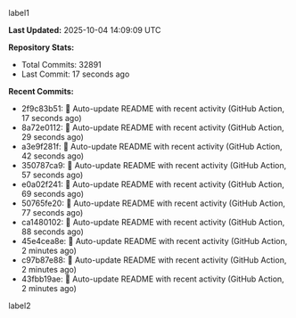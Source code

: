 
label1 
<!-- ACTIVITY_START -->
**Last Updated:** 2025-10-04 14:09:09 UTC

**Repository Stats:**
- Total Commits: 32891
- Last Commit: 17 seconds ago

**Recent Commits:**
- 2f9c83b51: 🤖 Auto-update README with recent activity (GitHub Action, 17 seconds ago)
- 8a72e0112: 🤖 Auto-update README with recent activity (GitHub Action, 29 seconds ago)
- a3e9f281f: 🤖 Auto-update README with recent activity (GitHub Action, 42 seconds ago)
- 350787ca9: 🤖 Auto-update README with recent activity (GitHub Action, 57 seconds ago)
- e0a02f241: 🤖 Auto-update README with recent activity (GitHub Action, 69 seconds ago)
- 50765fe20: 🤖 Auto-update README with recent activity (GitHub Action, 77 seconds ago)
- ca1480102: 🤖 Auto-update README with recent activity (GitHub Action, 88 seconds ago)
- 45e4cea8e: 🤖 Auto-update README with recent activity (GitHub Action, 2 minutes ago)
- c97b87e88: 🤖 Auto-update README with recent activity (GitHub Action, 2 minutes ago)
- 43fbb19ae: 🤖 Auto-update README with recent activity (GitHub Action, 2 minutes ago)
<!-- ACTIVITY_END -->

label2
